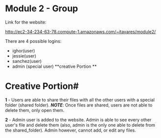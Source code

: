 # Module 2 - Group #
Link for the website:

http://ec2-34-234-63-78.compute-1.amazonaws.com/~itavares/module2/

There are 4 possible logins:
- ighor(user)
- jessie(user)
- sanchez(user)
- admin (special user) **creative Portion **
# Creative Portion#

**1** -  Users are able to share their files with all the other users with a special folder (shared folder). ***NOTE***: Once files are shared, users are not able to delete them, only open them.

**2** - Admin user is added to the website. Admin is able to see every other user's file and delete them (also, admin is the only one able to delete from the shared_folder). Admin however, cannot add, or edit any files. 
